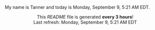 My name is Tanner and today is Monday, September 9, 5:21 AM EDT.

<p align="center">This <i>README</i> file is generated <b>every 3 hours</b>!</br>Last refresh: Monday, September 9, 5:21 AM EDT<br /></p>
